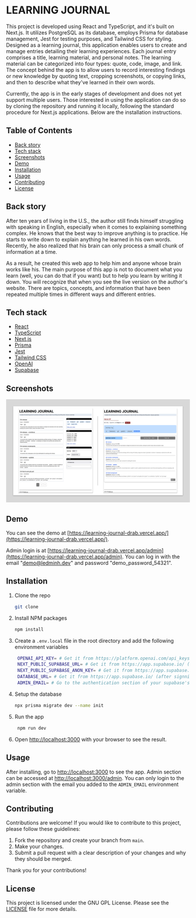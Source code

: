 # LEARNING JOURNAL

This project is developed using React and TypeScript, and it's built on Next.js. It utilizes PostgreSQL as its database, employs Prisma for database management, Jest for testing purposes, and Tailwind CSS for styling. Designed as a learning journal, this application enables users to create and manage entries detailing their learning experiences. Each journal entry comprises a title, learning material, and personal notes. The learning material can be categorized into four types: quote, code, image, and link. The concept behind the app is to allow users to record interesting findings or new knowledge by quoting text, cropping screenshots, or copying links, and then to describe what they've learned in their own words.

Currently, the app is in the early stages of development and does not yet support multiple users. Those interested in using the application can do so by cloning the repository and running it locally, following the standard procedure for Next.js applications. Below are the installation instructions.

## Table of Contents

- [Back story](#back-story)
- [Tech stack](#tech-stack)
- [Screenshots](#screenshots)
- [Demo](#demo)
- [Installation](#installation)
- [Usage](#usage)
- [Contributing](#contributing)
- [License](#license)

## Back story

After ten years of living in the U.S., the author still finds himself struggling with speaking in English, especially when it comes to explaining something complex. He knows that the best way to improve anything is to practice. He starts to write down to explain anything he learned in his own words. Recently, he also realized that his brain can only process a small chunk of information at a time.

As a result, he created this web app to help him and anyone whose brain works like his. The main purpose of this app is not to document what you learn (well, you can do that if you want) but to help you learn by writing it down. You will recognize that when you see the live version on the author's website. There are topics, concepts, and information that have been repeated multiple times in different ways and different entries.

## Tech stack

- [React](https://reactjs.org/)
- [TypeScript](https://www.typescriptlang.org/)
- [Next.js](https://nextjs.org/)
- [Prisma](https://www.prisma.io/)
- [Jest](https://jestjs.io/)
- [Tailwind CSS](https://tailwindcss.com/)
- [OpenAI](https://openai.com/)
- [Supabase](https://supabase.io/)

## Screenshots

![Learning Journal Screenshot](./learning-journal-screenshot.png)

## Demo

You can see the demo at [https://learning-journal-drab.vercel.app/](https://learning-journal-drab.vercel.app/).

Admin login is at [https://learning-journal-drab.vercel.app/admin](https://learning-journal-drab.vercel.app/admin).
You can log in with the email "demo@ledminh.dev" and password "demo_password_54321".

## Installation

1. Clone the repo

   ```sh
   git clone
   ```

2. Install NPM packages

   ```sh
   npm install
   ```

3. Create a `.env.local` file in the root directory and add the following environment variables

   ```sh
    OPENAI_API_KEY= # Get it from https://platform.openai.com/api_keys (after signning up for an account).
    NEXT_PUBLIC_SUPABASE_URL= # Get it from https://app.supabase.io/ (after signning up for an account and create your own organization and project).
    NEXT_PUBLIC_SUPABASE_ANON_KEY= # Get it from https://app.supabase.io/ (after signning up for an account and create your own organization and project).
    DATABASE_URL= # Get it from https://app.supabase.io/ (after signning up for an account and create your own organization and project).
    ADMIN_EMAIL= # Go to the authentication section of your supabase's project, create a new user with an email and add it here. You can only use this email to log in to the admin section for managing the journals on your app.

   ```

4. Setup the database

   ```sh
   npx prisma migrate dev --name init
   ```

5. Run the app

   ```sh
    npm run dev
   ```

6. Open [http://localhost:3000](http://localhost:3000) with your browser to see the result.

## Usage

After installing, go to [http://localhost:3000](http://localhost:3000) to see the app. Admin section can be accessed at [http://localhost:3000/admin](http://localhost:3000/admin). You can only login to the admin section with the email you added to the `ADMIN_EMAIL` environment variable.

## Contributing

Contributions are welcome! If you would like to contribute to this project, please follow these guidelines:

1. Fork the repository and create your branch from `main`.
2. Make your changes.
3. Submit a pull request with a clear description of your changes and why they should be merged.

Thank you for your contributions!

## License

This project is licensed under the GNU GPL License.
Please see the [LICENSE](./LICENSE) file for more details.
